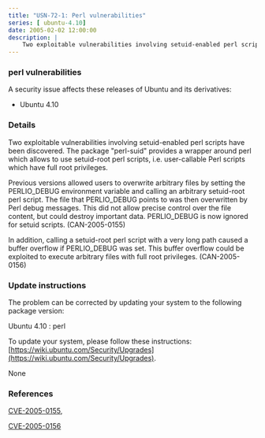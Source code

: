 ```yaml
---
title: "USN-72-1: Perl vulnerabilities"
series: [ ubuntu-4.10]
date: 2005-02-02 12:00:00
description: |
    Two exploitable vulnerabilities involving setuid-enabled perl scripts have been discovered. The package &quot;perl-suid&quot; provides a wrapper around perl which allows to use setuid-root perl scripts, i.e. user-callable Perl scripts which have full root privileges.
--- 
```

 
 


### perl vulnerabilities

A security issue affects these releases of Ubuntu and its derivatives:

* Ubuntu 4.10

### Details

Two exploitable vulnerabilities involving setuid-enabled perl scripts have been discovered. The package &quot;perl-suid&quot; provides a wrapper around perl which allows to use setuid-root perl scripts, i.e. user-callable Perl scripts which have full root privileges.

Previous versions allowed users to overwrite arbitrary files by setting the PERLIO_DEBUG environment variable and calling an arbitrary setuid-root perl script. The file that PERLIO_DEBUG points to was then overwritten by Perl debug messages. This did not allow precise control over the file content, but could destroy important data. PERLIO_DEBUG is now ignored for setuid scripts. (CAN-2005-0155)

In addition, calling a setuid-root perl script with a very long path caused a buffer overflow if PERLIO_DEBUG was set. This buffer overflow could be exploited to execute arbitrary files with full root privileges. (CAN-2005-0156)

### Update instructions

The problem can be corrected by updating your system to the following package version:

Ubuntu 4.10
 : perl 

To update your system, please follow these instructions: [https://wiki.ubuntu.com/Security/Upgrades](https://wiki.ubuntu.com/Security/Upgrades).

None

### References

 
 [CVE-2005-0155](http://people.ubuntu.com/~ubuntu-security/cve/CVE-2005-0155), 

 [CVE-2005-0156](http://people.ubuntu.com/~ubuntu-security/cve/CVE-2005-0156)
 

